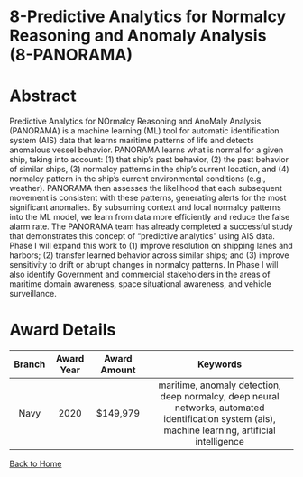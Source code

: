 
8-Predictive Analytics for Normalcy Reasoning and Anomaly Analysis (8-PANORAMA)
===============================================================================

# Abstract


Predictive Analytics for NOrmalcy Reasoning and AnoMaly Analysis (PANORAMA) is a machine learning (ML) tool for automatic identification system (AIS) data that learns maritime patterns of life and detects anomalous vessel behavior. PANORAMA learns what is normal for a given ship, taking into account: (1) that ship’s past behavior, (2) the past behavior of similar ships, (3) normalcy patterns in the ship’s current location, and (4) normalcy pattern in the ship’s current environmental conditions (e.g., weather). PANORAMA then assesses the likelihood that each subsequent movement is consistent with these patterns, generating alerts for the most significant anomalies. By subsuming context and local normalcy patterns into the ML model, we learn from data more efficiently and reduce the false alarm rate. The PANORAMA team has already completed a successful study that demonstrates this concept of “predictive analytics” using AIS data. Phase I will expand this work to (1) improve resolution on shipping lanes and harbors; (2) transfer learned behavior across similar ships; and (3) improve sensitivity to drift or abrupt changes in normalcy patterns. In Phase I will also identify Government and commercial stakeholders in the areas of maritime domain awareness, space situational awareness, and vehicle surveillance.  

# Award Details

|Branch|Award Year|Award Amount|Keywords|
| :---: | :---: | :---: | :---: |
|Navy|2020|$149,979|maritime, anomaly detection, deep normalcy, deep neural networks, automated identification system (ais), machine learning, artificial intelligence|
  
  


[Back to Home](https://github.com/chrischow/dod_sbir_awards/JH/#2076)